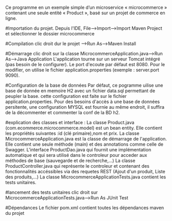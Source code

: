 Ce programme en un exemple simple d’un microservice  « microcommerce » contenant une seule entité « Product », basé sur un projet de commerce en ligne.

#Importation du projet.
Depuis l'IDE, File-->Import-->Import Maven Project et sélectionner le dossier microcommerce

#Compilation
clic droit dur le projet -->Run As-->Maven Install

#Démarrage
clic droit sur la classe MicrocommerceApplication.java-->Run As-->Java Application
L'application tourne sur un serveur Tomcat intégré (pas besoin de le configurer). 
Le port d'ecoute par défaut est 8080. 
Pour le modifier, on utilise le fichier application.properties (exemple : server.port 9090). 

#Configuration de la base de données
Par défaut, ce pogramme uilise une base de donnée en memoire H2 avec un fichier data.sql permettant de peupler la base.
cette configuration est faite sur le fichier application.properties.
Pour des besoins d'accès à une base de données persitente, une configuration MYSQL est fournie au même endroit, il suffira de la décommenter et commenter la conf de la BD h2.

#explication des classes et interface :
La classe Product.java (com.ecommerce.microcommerce.model) est un bean entity. Elle contient les propriétés suivantes :id (clé primaire),nom et prix.
La classe MicrocommerceApplication.java est la classe de démarrage de l'application. Elle contient une seule méthode (main) et des annotations comme celle de Swagger.
L'interface ProductDao.java qui fournit une implémentation automatique et qui sera utilisé dans le controleur pour acceder aux méthodes de base (sauvegarde et de recherche,...)
La classe ProductController.java qui représente le controleur et contenant des fonctionnalités accéssibles via des requetes REST (Ajout d'un produit, Liste des produits,...)
La classe MicrocommerceApplicationTests.java contient les tests unitaires.

#lancement des tests unitaires
clic droit sur MicrocommerceApplicationTests.java-->Run As JUnit Test

#Dépendances
Le fichier pom.xml contient toutes les dépendances maven du projet

